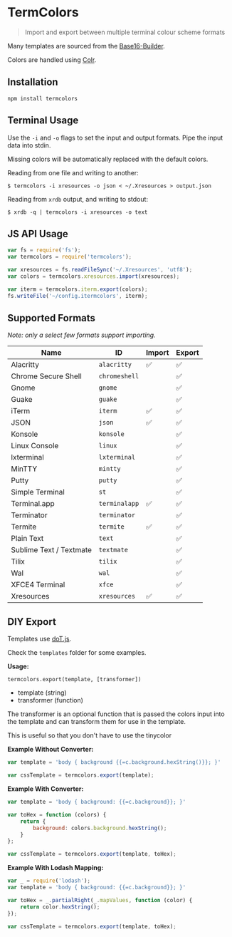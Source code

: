 # TermColors

> Import and export between multiple terminal colour scheme formats

Many templates are sourced from the
[Base16-Builder](https://github.com/chriskempson/base16-builder).

Colors are handled using
[Colr](https://github.com/stayradiated/colr).

## Installation

```
npm install termcolors
```

## Terminal Usage

Use the `-i` and `-o` flags to set the input and output formats. Pipe the input
data into stdin.

Missing colors will be automatically replaced with the default colors.

Reading from one file and writing to another:

``` shell
$ termcolors -i xresources -o json < ~/.Xresources > output.json
```

Reading from `xrdb` output, and writing to stdout:

``` shell
$ xrdb -q | termcolors -i xresources -o text
```

## JS API Usage

```javascript
var fs = require('fs');
var termcolors = require('termcolors');

var xresources = fs.readFileSync('~/.Xresources', 'utf8');
var colors = termcolors.xresources.import(xresources);

var iterm = termcolors.iterm.export(colors);
fs.writeFile('~/config.itermcolors', iterm);
```

## Supported Formats

*Note: only a select few formats support importing.*

| Name                    | ID            | Import | Export |
|-------------------------|---------------|--------|--------|
| Alacritty               | `alacritty`   | ✅      | ✅      |
| Chrome Secure Shell     | `chromeshell` |        | ✅      |
| Gnome                   | `gnome`       |        | ✅      |
| Guake                   | `guake`       |        | ✅      |
| iTerm                   | `iterm`       | ✅      | ✅      |
| JSON                    | `json`        | ✅      | ✅      |
| Konsole                 | `konsole`     |        | ✅      |
| Linux Console           | `linux`       |        | ✅      |
| lxterminal              | `lxterminal`  |        | ✅      |
| MinTTY                  | `mintty`      |        | ✅      |
| Putty                   | `putty`       |        | ✅      |
| Simple Terminal         | `st`          |        | ✅      |
| Terminal.app            | `terminalapp` | ✅      | ✅      |
| Terminator              | `terminator`  |        | ✅      |
| Termite                 | `termite`     | ✅      | ✅      |
| Plain Text              | `text`        |        | ✅      |
| Sublime Text / Textmate | `textmate`    |        | ✅      |
| Tilix                   | `tilix`       |        | ✅      |
| Wal                     | `wal`         |        | ✅     |
| XFCE4 Terminal          | `xfce`        |        | ✅      |
| Xresources              | `xresources`  | ✅      | ✅      |

## DIY Export

Templates use [doT.js](http://olado.github.io/doT/index.html).

Check the `templates` folder for some examples.

**Usage:**

`termcolors.export(template, [transformer])`

- template (string)
- transformer (function)

The transformer is an optional function that is passed the colors input into
the template and can transform them for use in the template.

This is useful so that you don't have to use the tinycolor

**Example Without Converter:**

```javascript
var template = 'body { background {{=c.background.hexString()}}; }'

var cssTemplate = termcolors.export(template);
```

**Example With Converter:**

```javascript
var template = 'body { background: {{=c.background}}; }'

var toHex = function (colors) {
    return {
        background: colors.background.hexString();
    }
};

var cssTemplate = termcolors.export(template, toHex);
```


**Example With Lodash Mapping:**

```javascript
var _ = require('lodash');
var template = 'body { background: {{=c.background}}; }'

var toHex = _.partialRight(_.mapValues, function (color) {
    return color.hexString();
});

var cssTemplate = termcolors.export(template, toHex);
```

